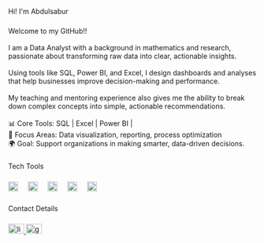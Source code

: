 <p align="left">Hi! I'm Abdulsabur</p>

###

<p align="left">Welcome to my GitHub!!<br><br>I am a Data Analyst with a background in mathematics and research, passionate about transforming raw data into clear, actionable insights.<br><br>Using tools like SQL, Power BI, and Excel, I design dashboards and analyses that help businesses improve decision-making and performance.<br><br>My teaching and mentoring experience also gives me the ability to break down complex concepts into simple, actionable recommendations.<br><br>📊 Core Tools: SQL | Excel | Power BI | <br>🎯 Focus Areas: Data visualization, reporting, process optimization<br>🌍 Goal: Support organizations in making smarter, data-driven decisions.</p>

###

<p align="left">Tech Tools</p>

###

<div align="left">
   <img src="https://img.icons8.com/?size=100&id=UECmBSgBOvPT&format=png&color=000000" height="20" alt="Excel logo"  />
  <img width="12" />
   <img src="https://img.icons8.com/?size=100&id=Ny0t2MYrJ70p&format=png&color=000000" height="20" alt="Power BI logo"  />
  <img width="12" />
  <img src="https://cdn.jsdelivr.net/gh/devicons/devicon/icons/jupyter/jupyter-original.svg" height="20" alt="jupyter logo"  />
  <img width="12" />
  <img src="https://cdn.jsdelivr.net/gh/devicons/devicon/icons/microsoftsqlserver/microsoftsqlserver-plain.svg" height="20" alt="microsoftsqlserver logo"  />
  <img width="12" />
  <img src="https://cdn.jsdelivr.net/gh/devicons/devicon/icons/anaconda/anaconda-original.svg" height="20" alt="anaconda logo"  />
</div>

###

<p align="left">Contact Details</p>

###

<div align="left">
  <a href="linkedin.com/in/abdulsabur-aderemi" target="_blank">
    <img src="https://raw.githubusercontent.com/maurodesouza/profile-readme-generator/master/src/assets/icons/social/linkedin/default.svg" width="32" height="20" alt="linkedin logo"  />
  </a>
  <a href="abdulsaburaderemi@gmail.com" target="_blank">
    <img src="https://raw.githubusercontent.com/maurodesouza/profile-readme-generator/master/src/assets/icons/social/gmail/default.svg" width="32" height="20" alt="gmail logo"  />
  </a>
</div>

###
